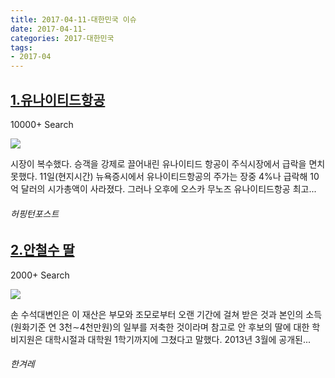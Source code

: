 ```yaml
---
title: 2017-04-11-대한민국 이슈
date: 2017-04-11-
categories: 2017-대한민국
tags: 
- 2017-04
---
```


[1.유나이티드항공](http://www.huffingtonpost.kr/2017/04/12/story_n_15951118.html)
--

10000+ Search

![](http:)

시장이 복수했다. 승객을 강제로 끌어내린 유나이티드 항공이 주식시장에서 급락을 면치 못했다. 11일(현지시간) 뉴욕증시에서 유나이티드항공의 주가는 장중 4%나 급락해 10억 달러의 시가총액이 사라졌다. 그러나 오후에 오스카 무노즈 유나이티드항공 최고...
###### 허핑턴포스트

[2.안철수 딸](http://www.hani.co.kr/arti/politics/politics_general/790216.html)
--

2000+ Search

![](http:)

손 수석대변인은 이 재산은 부모와 조모로부터 오랜 기간에 걸쳐 받은 것과 본인의 소득(원화기준 연 3천∼4천만원)의 일부를 저축한 것이라며 참고로 안 후보의 딸에 대한 학비지원은 대학시절과 대학원 1학기까지에 그쳤다고 말했다. 2013년 3월에 공개된...
###### 한겨레

